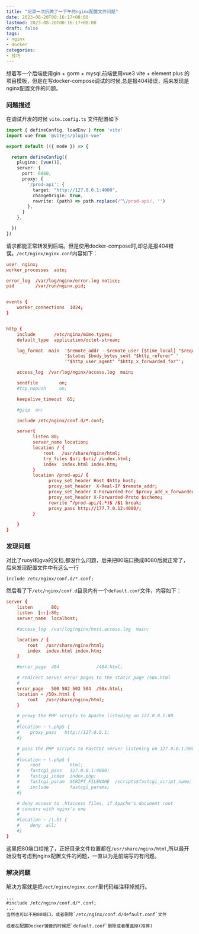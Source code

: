 ```yaml
---
title: "记录一次折腾了一下午的nginx配置文件问题"
date: 2023-08-20T00:16:17+08:00
lastmod: 2023-08-20T00:16:17+08:00
draft: false
tags:
- nginx
- docker
categories:
- 技巧
---
```


想着写一个后端使用gin + gorm + mysql,前端使用vue3  vite + element plus 的项目模板，但是在写docker-compose调试的时候,总是报404错误，后来发现是nginx配置文件的问题。
<!--more-->

### 问题描述

在调试开发的时候 `vite.config.ts` 文件配置如下

```ts
import { defineConfig, loadEnv } from 'vite'
import vue from '@vitejs/plugin-vue'

export default (({ mode }) => {

  return defineConfig({
    plugins: [vue()],
    server: {
      port: 6060,
      proxy: {
        '/prod-api': {
          target: "http://127.0.0.1:4000",
          changeOrigin: true,
          rewrite: (path) => path.replace(/^\/prod-api/, '')
        },
      }
    },

  })
})

```

请求都能正常转发到后端。但是使用docker-compose时,却总是报404错误。`/ect/nginx/nginx.conf`内容如下：

``` conf
user  nginx;
worker_processes  auto;

error_log  /var/log/nginx/error.log notice;
pid        /var/run/nginx.pid;


events {
    worker_connections  1024;
}


http {
    include       /etc/nginx/mime.types;
    default_type  application/octet-stream;

    log_format  main  '$remote_addr - $remote_user [$time_local] "$request" '
                      '$status $body_bytes_sent "$http_referer" '
                      '"$http_user_agent" "$http_x_forwarded_for"';

    access_log  /var/log/nginx/access.log  main;

    sendfile        on;
    #tcp_nopush     on;

    keepalive_timeout  65;

    #gzip  on;

    include /etc/nginx/conf.d/*.conf;

    server{
		  listen 80;
		  server_name location;
          location / {
              root   /usr/share/nginx/html;
			  try_files $uri $uri/ /index.html;
              index  index.html index.htm;
          }
          location /prod-api/ {
                proxy_set_header Host $http_host;
                proxy_set_header  X-Real-IP $remote_addr;
                proxy_set_header X-Forwarded-For $proxy_add_x_forwarded_for;
                proxy_set_header X-Forwarded-Proto $scheme;
                rewrite ^/prod-api/(.*)$ /$1 break;
                proxy_pass http://177.7.0.12:4000/;
		  }

    }
}

```
### 发现问题

对比了ruoyi和gva的文档,都没什么问题，后来把80端口换成8080后就正常了，后来发现配置文件中有这么一行
```
include /etc/nginx/conf.d/*.conf;
```

然后看了下`/etc/nginx/conf.d`目录内有一个`default.conf`文件，内容如下：
```conf
server {
    listen       80;
    listen  [::]:80;
    server_name  localhost;

    #access_log  /var/log/nginx/host.access.log  main;

    location / {
        root   /usr/share/nginx/html;
        index  index.html index.htm;
    }

    #error_page  404              /404.html;

    # redirect server error pages to the static page /50x.html
    #
    error_page   500 502 503 504  /50x.html;
    location = /50x.html {
        root   /usr/share/nginx/html;
    }

    # proxy the PHP scripts to Apache listening on 127.0.0.1:80
    #
    #location ~ \.php$ {
    #    proxy_pass   http://127.0.0.1;
    #}

    # pass the PHP scripts to FastCGI server listening on 127.0.0.1:9000
    #
    #location ~ \.php$ {
    #    root           html;
    #    fastcgi_pass   127.0.0.1:9000;
    #    fastcgi_index  index.php;
    #    fastcgi_param  SCRIPT_FILENAME  /scripts$fastcgi_script_name;
    #    include        fastcgi_params;
    #}

    # deny access to .htaccess files, if Apache's document root
    # concurs with nginx's one
    #
    #location ~ /\.ht {
    #    deny  all;
    #}
}
```

这里把80端口给抢了，正好目录文件位置都在`/usr/share/nginx/html`,所以最开始没有考虑到nginx配置文件的问题，一直以为是前端写的有问题。


### 解决问题
解决方案就是把`/ect/nginx/nginx.conf`里代码给注释掉就行。
```
...
#include /etc/nginx/conf.d/*.conf;
...
当然也可以不用80端口，或者删除`/etc/nginx/conf.d/default.conf`文件

或者在配置Docker镜像的时候把`default.conf`删除或者覆盖掉(推荐)

```
